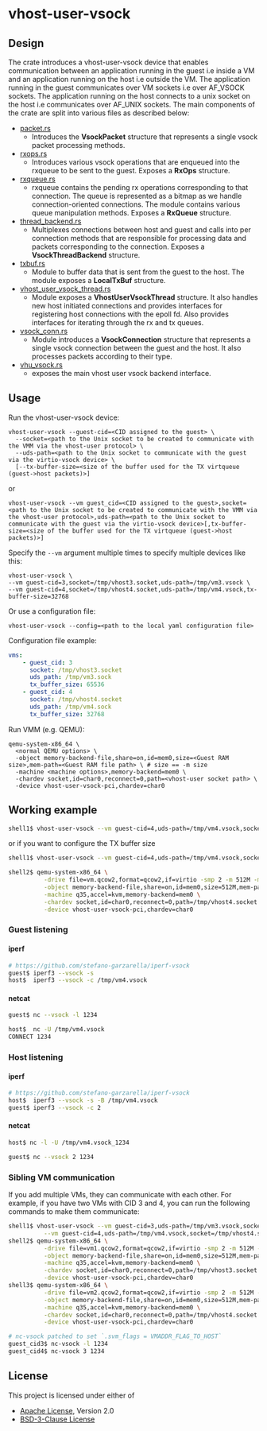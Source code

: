 # vhost-user-vsock

## Design

The crate introduces a vhost-user-vsock device that enables communication between an
application running in the guest i.e inside a VM and an application running on the
host i.e outside the VM. The application running in the guest communicates over VM
sockets i.e over AF_VSOCK sockets. The application running on the host connects to a
unix socket on the host i.e communicates over AF_UNIX sockets. The main components of
the crate are split into various files as described below:

- [packet.rs](src/packet.rs)
  - Introduces the **VsockPacket** structure that represents a single vsock packet
  processing methods.
- [rxops.rs](src/rxops.rs)
  - Introduces various vsock operations that are enqueued into the rxqueue to be sent to the
  guest. Exposes a **RxOps** structure.
- [rxqueue.rs](src/rxqueue.rs)
  - rxqueue contains the pending rx operations corresponding to that connection. The queue is
  represented as a bitmap as we handle connection-oriented connections. The module contains
  various queue manipulation methods. Exposes a **RxQueue** structure.
- [thread_backend.rs](src/thread_backend.rs)
  - Multiplexes connections between host and guest and calls into per connection methods that
  are responsible for processing data and packets corresponding to the connection. Exposes a
  **VsockThreadBackend** structure.
- [txbuf.rs](src/txbuf.rs)
  - Module to buffer data that is sent from the guest to the host. The module exposes a **LocalTxBuf**
  structure.
- [vhost_user_vsock_thread.rs](src/vhost_user_vsock_thread.rs)
  - Module exposes a **VhostUserVsockThread** structure. It also handles new host initiated
  connections and provides interfaces for registering host connections with the epoll fd. Also
  provides interfaces for iterating through the rx and tx queues.
- [vsock_conn.rs](src/vsock_conn.rs)
  - Module introduces a **VsockConnection** structure that represents a single vsock connection
  between the guest and the host. It also processes packets according to their type.
- [vhu_vsock.rs](src/vhu_vsock.rs)
  - exposes the main vhost user vsock backend interface.

## Usage

Run the vhost-user-vsock device:
```
vhost-user-vsock --guest-cid=<CID assigned to the guest> \
  --socket=<path to the Unix socket to be created to communicate with the VMM via the vhost-user protocol> \
  --uds-path=<path to the Unix socket to communicate with the guest via the virtio-vsock device> \
  [--tx-buffer-size=<size of the buffer used for the TX virtqueue (guest->host packets)>]
```
or
```
vhost-user-vsock --vm guest_cid=<CID assigned to the guest>,socket=<path to the Unix socket to be created to communicate with the VMM via the vhost-user protocol>,uds-path=<path to the Unix socket to communicate with the guest via the virtio-vsock device>[,tx-buffer-size=<size of the buffer used for the TX virtqueue (guest->host packets)>]
```

Specify the `--vm` argument multiple times to specify multiple devices like this:
```
vhost-user-vsock \
--vm guest-cid=3,socket=/tmp/vhost3.socket,uds-path=/tmp/vm3.vsock \
--vm guest-cid=4,socket=/tmp/vhost4.socket,uds-path=/tmp/vm4.vsock,tx-buffer-size=32768
```

Or use a configuration file:
```
vhost-user-vsock --config=<path to the local yaml configuration file>
```

Configuration file example:
```yaml
vms:
    - guest_cid: 3
      socket: /tmp/vhost3.socket
      uds_path: /tmp/vm3.sock
      tx_buffer_size: 65536
    - guest_cid: 4
      socket: /tmp/vhost4.socket
      uds_path: /tmp/vm4.sock
      tx_buffer_size: 32768
```

Run VMM (e.g. QEMU):

```
qemu-system-x86_64 \
  <normal QEMU options> \
  -object memory-backend-file,share=on,id=mem0,size=<Guest RAM size>,mem-path=<Guest RAM file path> \ # size == -m size
  -machine <machine options>,memory-backend=mem0 \
  -chardev socket,id=char0,reconnect=0,path=<vhost-user socket path> \
  -device vhost-user-vsock-pci,chardev=char0
```

## Working example

```sh
shell1$ vhost-user-vsock --vm guest-cid=4,uds-path=/tmp/vm4.vsock,socket=/tmp/vhost4.socket
```
or if you want to configure the TX buffer size
```sh
shell1$ vhost-user-vsock --vm guest-cid=4,uds-path=/tmp/vm4.vsock,socket=/tmp/vhost4.socket,tx-buffer-size=65536
```

```sh
shell2$ qemu-system-x86_64 \
          -drive file=vm.qcow2,format=qcow2,if=virtio -smp 2 -m 512M -mem-prealloc \
          -object memory-backend-file,share=on,id=mem0,size=512M,mem-path="/dev/hugepages" \
          -machine q35,accel=kvm,memory-backend=mem0 \
          -chardev socket,id=char0,reconnect=0,path=/tmp/vhost4.socket \
          -device vhost-user-vsock-pci,chardev=char0
```

### Guest listening

#### iperf

```sh
# https://github.com/stefano-garzarella/iperf-vsock
guest$ iperf3 --vsock -s
host$  iperf3 --vsock -c /tmp/vm4.vsock
```

#### netcat

```sh
guest$ nc --vsock -l 1234

host$  nc -U /tmp/vm4.vsock
CONNECT 1234
```

### Host listening

#### iperf

```sh
# https://github.com/stefano-garzarella/iperf-vsock
host$  iperf3 --vsock -s -B /tmp/vm4.vsock
guest$ iperf3 --vsock -c 2
```

#### netcat

```sh
host$ nc -l -U /tmp/vm4.vsock_1234

guest$ nc --vsock 2 1234
```

### Sibling VM communication

If you add multiple VMs, they can communicate with each other. For example, if you have two VMs with
CID 3 and 4, you can run the following commands to make them communicate:

```sh
shell1$ vhost-user-vsock --vm guest-cid=3,uds-path=/tmp/vm3.vsock,socket=/tmp/vhost3.socket \
          --vm guest-cid=4,uds-path=/tmp/vm4.vsock,socket=/tmp/vhost4.socket
shell2$ qemu-system-x86_64 \
          -drive file=vm1.qcow2,format=qcow2,if=virtio -smp 2 -m 512M -mem-prealloc \
          -object memory-backend-file,share=on,id=mem0,size=512M,mem-path="/dev/hugepages" \
          -machine q35,accel=kvm,memory-backend=mem0 \
          -chardev socket,id=char0,reconnect=0,path=/tmp/vhost3.socket \
          -device vhost-user-vsock-pci,chardev=char0
shell3$ qemu-system-x86_64 \
          -drive file=vm2.qcow2,format=qcow2,if=virtio -smp 2 -m 512M -mem-prealloc \
          -object memory-backend-file,share=on,id=mem0,size=512M,mem-path="/dev/hugepages2" \
          -machine q35,accel=kvm,memory-backend=mem0 \
          -chardev socket,id=char0,reconnect=0,path=/tmp/vhost4.socket \
          -device vhost-user-vsock-pci,chardev=char0
```

```sh
# nc-vsock patched to set `.svm_flags = VMADDR_FLAG_TO_HOST`
guest_cid3$ nc-vsock -l 1234
guest_cid4$ nc-vsock 3 1234
```

## License

This project is licensed under either of

- [Apache License](http://www.apache.org/licenses/LICENSE-2.0), Version 2.0
- [BSD-3-Clause License](https://opensource.org/licenses/BSD-3-Clause)
